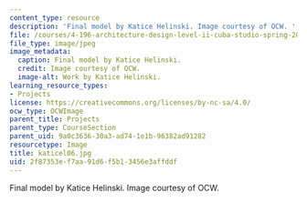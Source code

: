 ```yaml
---
content_type: resource
description: 'Final model by Katice Helinski. Image courtesy of OCW. '
file: /courses/4-196-architecture-design-level-ii-cuba-studio-spring-2004/2f87353ef7aa91d6f5b13456e3affddf_katicel06.jpg
file_type: image/jpeg
image_metadata:
  caption: Final model by Katice Helinski.
  credit: Image courtesy of OCW.
  image-alt: Work by Katice Helinski.
learning_resource_types:
- Projects
license: https://creativecommons.org/licenses/by-nc-sa/4.0/
ocw_type: OCWImage
parent_title: Projects
parent_type: CourseSection
parent_uid: 9a0c3636-30a3-ad74-1e1b-96382ad91282
resourcetype: Image
title: katicel06.jpg
uid: 2f87353e-f7aa-91d6-f5b1-3456e3affddf
---
```

Final model by Katice Helinski. Image courtesy of OCW. 